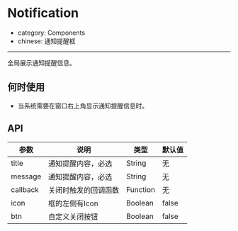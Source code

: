 # Notification

- category: Components
- chinese: 通知提醒框

---

全局展示通知提醒信息。

## 何时使用

- 当系统需要在窗口右上角显示通知提醒信息时。

## API

| 参数        | 说明                                            | 类型         | 默认值 |
|----------- |---------------------------------------------    | ----------- |--------|
| title      | 通知提醒内容，必选                                 | String      | 无     |
| message    | 通知提醒内容，必选                                 | String      | 无     |
| callback   | 关闭时触发的回调函数                               | Function     | 无    |
| icon       | 框的左侧有Icon                                   | Boolean      | false |
| btn        | 自定义关闭按钮                                    | Boolean      | false |
